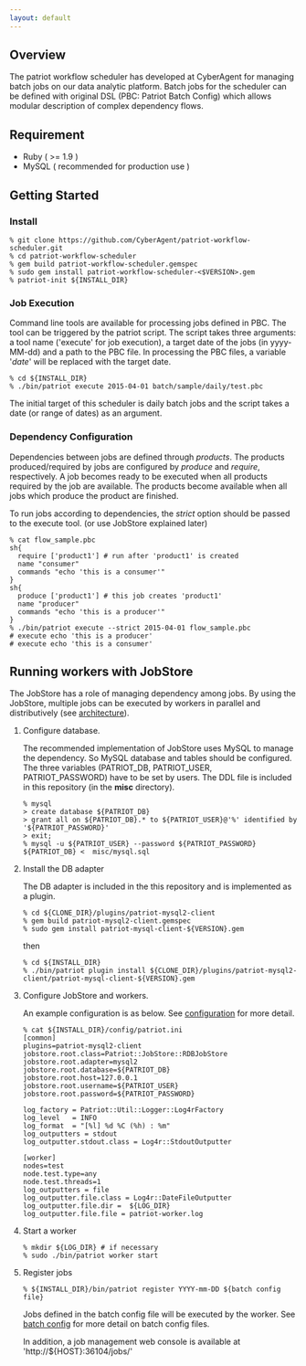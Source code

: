 ```yaml
---
layout: default
---
```

## Overview
The patriot workflow scheduler has developed at CyberAgent for
managing batch jobs on our data analytic platform.
Batch jobs for the scheduler can be defined with original DSL (PBC:
Patriot Batch Config) which allows modular description of complex
dependency flows.

## Requirement

* Ruby ( >= 1.9 )
* MySQL ( recommended for production use )

## Getting Started
### Install

```
% git clone https://github.com/CyberAgent/patriot-workflow-scheduler.git
% cd patriot-workflow-scheduler
% gem build patriot-workflow-scheduler.gemspec
% sudo gem install patriot-workflow-scheduler-<$VERSION>.gem
% patriot-init ${INSTALL_DIR}
```

### Job Execution

Command line tools are available for processing jobs defined in PBC.
The tool can be triggered by the patriot script.
The script takes three arguments: a tool name ('execute' for job execution), a target date of the jobs (in yyyy-MM-dd) and a path to the PBC file. In processing the PBC files, a variable '_date_' will be replaced with the target date.

```
% cd ${INSTALL_DIR}
% ./bin/patriot execute 2015-04-01 batch/sample/daily/test.pbc
```

The initial target of this scheduler is daily batch jobs and the
script takes a date (or range of dates) as an argument.

### Dependency Configuration

Dependencies between jobs are defined through *products*. 
The products produced/required by jobs are configured by _produce_ and _require_, respectively.
A job becomes ready to be executed when all products required by the job are available.
The products become available when all jobs which produce the product are finished.

To run jobs according to dependencies, the _strict_ option should be passed to the execute tool.
(or use JobStore explained later)

```
% cat flow_sample.pbc
sh{
  require ['product1'] # run after 'product1' is created
  name "consumer"
  commands "echo 'this is a consumer'"
}
sh{
  produce ['product1'] # this job creates 'product1'
  name "producer"
  commands "echo 'this is a producer'"
}
% ./bin/patriot execute --strict 2015-04-01 flow_sample.pbc
# execute echo 'this is a producer'
# execute echo 'this is a consumer'
```

## Running workers with JobStore

The JobStore has a role of managing dependency among jobs.
By using the JobStore, multiple jobs can be executed by workers in parallel and distributively (see [architecture](arch.html)).

1. Configure database.

    The recommended implementation of JobStore uses MySQL to manage the dependency. So MySQL database and tables should be configured. The three variables (PATRIOT\_DB, PATRIOT\_USER, PATRIOT\_PASSWORD) have to be set by users. The DDL file is included in this repository (in the __misc__ directory).

    ```
    % mysql
    > create database ${PATRIOT_DB}
    > grant all on ${PATRIOT_DB}.* to ${PATRIOT_USER}@'%' identified by '${PATRIOT_PASSWORD}'
    > exit;
    % mysql -u ${PATRIOT_USER} --password ${PATRIOT_PASSWORD} ${PATRIOT_DB} <  misc/mysql.sql
    ```

2. Install the DB adapter

    The DB adapter is included in the this repository and is implemented as a plugin.

    ```
    % cd ${CLONE_DIR}/plugins/patriot-mysql2-client
    % gem build patriot-mysql2-client.gemspec
    % sudo gem install patriot-mysql-client-${VERSION}.gem
    ```

    then

    ```
    % cd ${INSTALL_DIR}
    % ./bin/patriot plugin install ${CLONE_DIR}/plugins/patriot-mysql2-client/patriot-mysql-client-${VERSION}.gem
    ```

3. Configure JobStore and workers.

    An example configuration is as below.
    See [configuration](config.html) for more detail.

    ```
    % cat ${INSTALL_DIR}/config/patriot.ini
    [common]
    plugins=patriot-mysql2-client
    jobstore.root.class=Patriot::JobStore::RDBJobStore
    jobstore.root.adapter=mysql2
    jobstore.root.database=${PATRIOT_DB}
    jobstore.root.host=127.0.0.1
    jobstore.root.username=${PATRIOT_USER}
    jobstore.root.password=${PATRIOT_PASSWORD}

    log_factory = Patriot::Util::Logger::Log4rFactory
    log_level   = INFO
    log_format  = "[%l] %d %C (%h) : %m"
    log_outputters = stdout
    log_outputter.stdout.class = Log4r::StdoutOutputter

    [worker]
    nodes=test
    node.test.type=any
    node.test.threads=1
    log_outputters = file
    log_outputter.file.class = Log4r::DateFileOutputter
    log_outputter.file.dir =  ${LOG_DIR}
    log_outputter.file.file = patriot-worker.log
    ```

4. Start a worker

    ```
    % mkdir ${LOG_DIR} # if necessary
    % sudo ./bin/patriot worker start
    ```

5. Register jobs

    ```
    % ${INSTALL_DIR}/bin/patriot register YYYY-mm-DD ${batch config file}
    ```

    Jobs defined in the batch config file will be executed by the worker.
    See [batch config](pbc.html) for more detail on batch config files.

    In addition, a job management web console is available at 'http://${HOST}:36104/jobs/'


